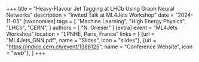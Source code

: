 +++
title = "Heavy-Flavour Jet Tagging at LHCb Using Graph Neural Networks"
description = "Invited Talk at ML4Jets Workshop"
date = "2024-11-05"
[taxonomies]
tags = [
  "Machine Learning",
  "High Energy Physics",
  "LHCb",
  "CERN",
]
authors = [ "N. Grieser" ]
[extra]
event = "ML4Jets Workshop"
location = "LPNHE, Paris, France"
links = [
    {url = "ML4Jets_GNN.pdf", name = "Slides", icon = "slides"},
    {url = "https://indico.cern.ch/event/1386125", name = "Conference Website", icon = "web"},
]
+++
